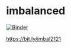 # imbalanced

[![Binder](https://mybinder.org/badge_logo.svg)](https://mybinder.org/v2/gh/fenago/imbalanced/HEAD) <br />

https://bit.ly/imbal2121

